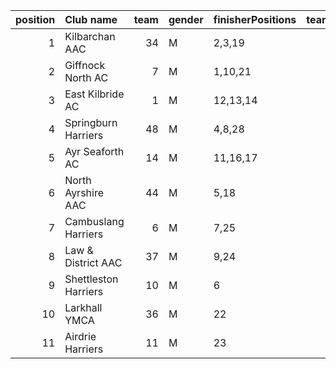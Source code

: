 |   position | Club name            |   team | gender   | finisherPositions   |   teamPoints |   penaltyPoints |   totalPoints |   totalFinishers | Website                                    |
|-----------:|:---------------------|-------:|:---------|:--------------------|-------------:|----------------:|--------------:|-----------------:|:-------------------------------------------|
|          1 | Kilbarchan AAC       |     34 | M        | 2,3,19              |           24 |               0 |            24 |                5 | https://kilbarchanaac.org.uk/              |
|          2 | Giffnock North AC    |      7 | M        | 1,10,21             |           32 |               0 |            32 |                4 | https://www.giffnocknorth.co.uk/           |
|          3 | East Kilbride AC     |      1 | M        | 12,13,14            |           39 |               0 |            39 |                7 | http://www.ekac.org.uk/                    |
|          4 | Springburn Harriers  |     48 | M        | 4,8,28              |           40 |               0 |            40 |                3 | https://www.springburnharriers.co.uk/      |
|          5 | Ayr Seaforth AC      |     14 | M        | 11,16,17            |           44 |               0 |            44 |                4 | https://www.ayrseaforth.co.uk/             |
|          6 | North Ayrshire AAC   |     44 | M        | 5,18                |           23 |              42 |            65 |                2 | https://naathletics.co.uk/                 |
|          7 | Cambuslang Harriers  |      6 | M        | 7,25                |           32 |              42 |            74 |                2 | https://cambuslangharriers.org/            |
|          8 | Law & District AAC   |     37 | M        | 9,24                |           33 |              42 |            75 |                2 | http://www.lawaac.co.uk/                   |
|          9 | Shettleston Harriers |     10 | M        | 6                   |            6 |              84 |            90 |                1 | http://shettlestonharriers.org.uk/         |
|         10 | Larkhall YMCA        |     36 | M        | 22                  |           22 |              84 |           106 |                1 | https://www.facebook.com/larkhallharriers/ |
|         11 | Airdrie Harriers     |     11 | M        | 23                  |           23 |              84 |           107 |                1 | http://airdrieharriers.org/                |